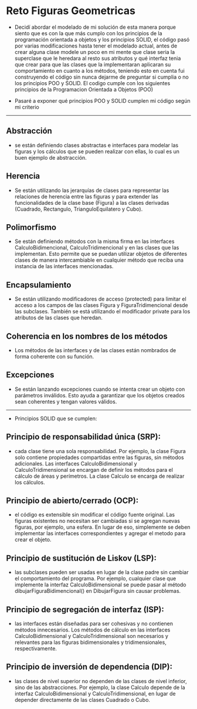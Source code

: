 # Reto Figuras Geometricas
- Decidí abordar el modelado de mi solución de esta manera porque siento que es con la que más cumplo con los principios de la programación orientada a objetos y los principios SOLID, el código pasó por varias modificaciones hasta tener el modelado actual, antes de crear alguna clase modele un poco en mi mente que clase seria la superclase que le heredara al resto sus atributos y qué interfaz tenia que crear para que las clases que la implementaran aplicaran su comportamiento en cuanto a los métodos, teniendo esto en cuenta fui construyendo el código sin nunca dejarme de preguntar si cumplia o no los principios POO y SOLID.
El codigo cumple con los siguientes principios de la Programacion Orientada a Objetos (POO)

* Pasaré a exponer qué principios POO y SOLID cumplen mi código según mi criterio
***

## Abstracción
-  se están definiendo clases abstractas e interfaces para modelar las figuras y los cálculos que se pueden realizar con ellas, lo cual es un buen ejemplo de abstracción.

## Herencia
- Se están utilizando las jerarquías de clases para representar las relaciones de herencia entre las figuras y para extender las funcionalidades de la clase base (Figura) a las clases derivadas (Cuadrado, Rectangulo, TrianguloEquilatero y Cubo).

## Polimorfismo
- Se están definiendo métodos con la misma firma en las interfaces CalculoBidimencional, CalculoTridimencional y en las clases que las implementan. Esto permite que se puedan utilizar objetos de diferentes clases de manera intercambiable en cualquier método que reciba una instancia de las interfaces mencionadas.

## Encapsulamiento
- Se están utilizando modificadores de acceso (protected) para limitar el acceso a los campos de las clases Figura y FiguraTridimencional desde las subclases. También se está utilizando el modificador private para los atributos de las clases que heredan.

## Coherencia en los nombres de los métodos
- Los métodos de las interfaces y de las clases están nombrados de forma coherente con su función.

## Excepciones
- Se están lanzando excepciones cuando se intenta crear un objeto con parámetros inválidos. Esto ayuda a garantizar que los objetos creados sean coherentes y tengan valores válidos.

***
* Principios SOLID que se cumplen:

## Principio de responsabilidad única (SRP):
- cada clase tiene una sola responsabilidad. Por ejemplo, la clase Figura solo contiene propiedades compartidas entre las figuras, sin métodos adicionales. Las interfaces CalculoBidimensional y CalculoTridimensional se encargan de definir los métodos para el cálculo de áreas y perímetros. La clase Calculo se encarga de realizar los cálculos.

## Principio de abierto/cerrado (OCP):
- el código es extensible sin modificar el código fuente original. Las figuras existentes no necesitan ser cambiadas si se agregan nuevas figuras, por ejemplo, una esfera. En lugar de eso, simplemente se deben implementar las interfaces correspondientes y agregar el metodo para crear el objeto.

## Principio de sustitución de Liskov (LSP):
- las subclases pueden ser usadas en lugar de la clase padre sin cambiar el comportamiento del programa. Por ejemplo, cualquier clase que implemente la interfaz CalculoBidimensional se puede pasar al método dibujarFiguraBidimencional() en DibujarFigura sin causar problemas.

## Principio de segregación de interfaz (ISP):
- las interfaces están diseñadas para ser cohesivas y no contienen métodos innecesarios. Los métodos de cálculo en las interfaces CalculoBidimensional y CalculoTridimensional son necesarios y relevantes para las figuras bidimensionales y tridimensionales, respectivamente.

## Principio de inversión de dependencia (DIP):
- las clases de nivel superior no dependen de las clases de nivel inferior, sino de las abstracciones. Por ejemplo, la clase Calculo depende de la interfaz CalculoBidimensional y CalculoTridimensional, en lugar de depender directamente de las clases Cuadrado o Cubo.